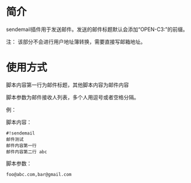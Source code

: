 # 简介

sendemail插件用于发送邮件。发送的邮件标题默认会添加“OPEN-C3:”的前缀。

注： 该部分不会进行用户地址簿转换，需要直接写邮箱地址。

# 使用方式

脚本内容第一行为邮件标题，其他脚本内容为邮件内容

脚本参数为邮件接收人列表，多个人用逗号或者空格分隔。

例：

脚本内容：
```
#!sendemail
邮件测试
邮件内容第一行
邮件内容第二行 abc
```

脚本参数：
```
foo@abc.com,bar@gmail.com
```
